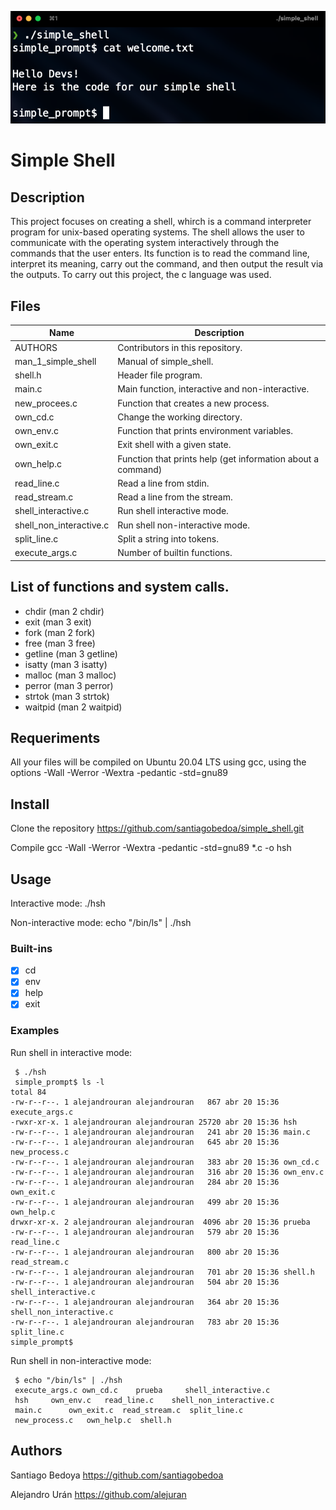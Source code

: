 ![plot](images/imageshell.png)

# Simple Shell

## Description

This project focuses on creating a shell, whirch is a command interpreter program for unix-based operating systems.
The shell allows the user to communicate with the operating system interactively through the commands that the user enters.
Its function is to read the command line, interpret its meaning, carry out the command, and then output the result via the outputs.
To carry out this project, the c language was used.

## Files

| Name | Description |
| ------------------------------ | -------------------------------------------- |
| AUTHORS | Contributors in this repository.|
| man_1_simple_shell | Manual of simple_shell. |
| shell.h | Header file program. |
| main.c | Main function, interactive and non-interactive. |
| new_procees.c | Function that creates a new process. |
| own_cd.c | Change the working directory. |
| own_env.c | Function that prints environment variables. |
| own_exit.c | Exit shell with a given state. |
| own_help.c | Function that prints help (get information about a command) |
| read_line.c | Read a line from stdin. |
| read_stream.c | Read a line from the stream. |
| shell_interactive.c | Run shell interactive mode. |
| shell_non_interactive.c | Run shell non-interactive mode. |
| split_line.c | Split a string into tokens. |
| execute_args.c | Number of builtin functions. |

## List of functions and system calls.

* chdir (man 2 chdir)
* exit (man 3 exit)
* fork (man 2 fork)
* free (man 3 free)
* getline (man 3 getline)
* isatty (man 3 isatty)
* malloc (man 3 malloc)
* perror (man 3 perror)
* strtok (man 3 strtok)
* waitpid (man 2 waitpid)


## Requeriments

All your files will be compiled on Ubuntu 20.04 LTS using gcc, using the options -Wall -Werror -Wextra -pedantic -std=gnu89

## Install

Clone the repository https://github.com/santiagobedoa/simple_shell.git

Compile gcc -Wall -Werror -Wextra -pedantic -std=gnu89 *.c -o hsh

## Usage

Interactive mode: ./hsh

Non-interactive mode: echo "/bin/ls" | ./hsh

### Built-ins

* [x] cd
* [x] env
* [x] help
* [x] exit

### Examples

Run shell in interactive mode:

```
 $ ./hsh
 simple_prompt$ ls -l
total 84
-rw-r--r--. 1 alejandrouran alejandrouran   867 abr 20 15:36 execute_args.c
-rwxr-xr-x. 1 alejandrouran alejandrouran 25720 abr 20 15:36 hsh
-rw-r--r--. 1 alejandrouran alejandrouran   241 abr 20 15:36 main.c
-rw-r--r--. 1 alejandrouran alejandrouran   645 abr 20 15:36 new_process.c
-rw-r--r--. 1 alejandrouran alejandrouran   383 abr 20 15:36 own_cd.c
-rw-r--r--. 1 alejandrouran alejandrouran   316 abr 20 15:36 own_env.c
-rw-r--r--. 1 alejandrouran alejandrouran   284 abr 20 15:36 own_exit.c
-rw-r--r--. 1 alejandrouran alejandrouran   499 abr 20 15:36 own_help.c
drwxr-xr-x. 2 alejandrouran alejandrouran  4096 abr 20 15:36 prueba
-rw-r--r--. 1 alejandrouran alejandrouran   579 abr 20 15:36 read_line.c
-rw-r--r--. 1 alejandrouran alejandrouran   800 abr 20 15:36 read_stream.c
-rw-r--r--. 1 alejandrouran alejandrouran   701 abr 20 15:36 shell.h
-rw-r--r--. 1 alejandrouran alejandrouran   504 abr 20 15:36 shell_interactive.c
-rw-r--r--. 1 alejandrouran alejandrouran   364 abr 20 15:36 shell_non_interactive.c
-rw-r--r--. 1 alejandrouran alejandrouran   783 abr 20 15:36 split_line.c
simple_prompt$ 
```
Run shell in non-interactive mode:

```
 $ echo "/bin/ls" | ./hsh
 execute_args.c own_cd.c    prueba     shell_interactive.c
 hsh     own_env.c   read_line.c    shell_non_interactive.c
 main.c      own_exit.c  read_stream.c  split_line.c
 new_process.c   own_help.c  shell.h
```

## Authors

Santiago Bedoya https://github.com/santiagobedoa

Alejandro Urán https://github.com/alejuran

